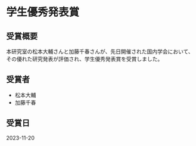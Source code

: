 # 学生優秀発表賞

## 受賞概要

本研究室の松本大輔さんと加藤千春さんが、先日開催された国内学会において、その優れた研究発表が評価され、学生優秀発表賞を受賞しました。

## 受賞者

- 松本大輔
- 加藤千春

## 受賞日

2023-11-20 